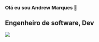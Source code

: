 ### Olá eu sou Andrew Marques 👋
## Engenheiro de software, Dev
<img src="https://img.shields.io/badge/Java-ED8B00?style=for-the-badge&logo=java&logoColor=white" />
                    
